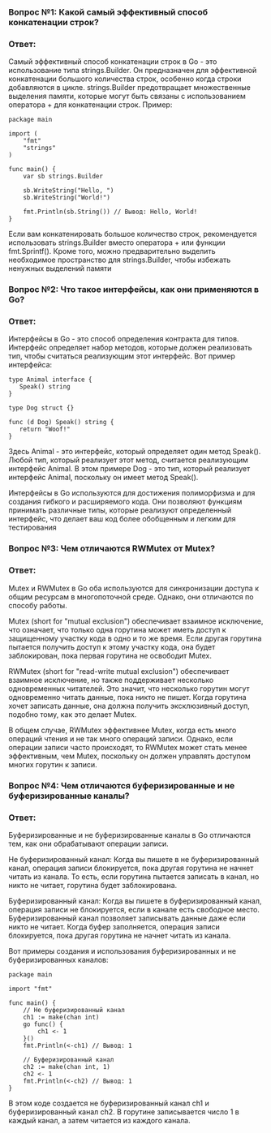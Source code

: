 ### Вопрос №1: Какой самый эффективный способ конкатенации строк?
### Ответ:
Самый эффективный способ конкатенации строк в Go - это использование типа strings.Builder. Он предназначен для эффективной конкатенации большого количества строк, особенно когда строки добавляются в цикле. strings.Builder предотвращает множественные выделения памяти, которые могут быть связаны с использованием оператора + для конкатенации строк.
Пример:
```
package main

import (
	"fmt"
	"strings"
)

func main() {
	var sb strings.Builder

	sb.WriteString("Hello, ")
	sb.WriteString("World!")

	fmt.Println(sb.String()) // Вывод: Hello, World!
}
```
Если вам конкатенировать большое количество строк, рекомендуется использовать strings.Builder вместо оператора + или функции fmt.Sprintf(). Кроме того, можно предварительно выделить необходимое пространство для strings.Builder, чтобы избежать ненужных выделений памяти

### Вопрос №2: Что такое интерфейсы, как они применяются в Go?
### Ответ:
Интерфейсы в Go - это способ определения контракта для типов. Интерфейс определяет набор методов, которые должен реализовать тип, чтобы считаться реализующим этот интерфейс.
Вот пример интерфейса:
```
type Animal interface {
   Speak() string
}

type Dog struct {}

func (d Dog) Speak() string {
   return "Woof!"
}

```

Здесь Animal - это интерфейс, который определяет один метод Speak(). Любой тип, который реализует этот метод, считается реализующим интерфейс Animal.
В этом примере Dog - это тип, который реализует интерфейс Animal, поскольку он имеет метод Speak().

Интерфейсы в Go используются для достижения полиморфизма и для создания гибкого и расширяемого кода. Они позволяют функциям принимать различные типы, которые реализуют определенный интерфейс, что делает ваш код более обобщенным и легким для тестирования

### Вопрос №3: Чем отличаются RWMutex от Mutex?
### Ответ:
Mutex и RWMutex в Go оба используются для синхронизации доступа к общим ресурсам в многопоточной среде. Однако, они отличаются по способу работы.

Mutex (short for "mutual exclusion") обеспечивает взаимное исключение, что означает, что только одна горутина может иметь доступ к защищенному участку кода в одно и то же время. Если другая горутина пытается получить доступ к этому участку кода, она будет заблокирован, пока первая горутина не освободит Mutex.

RWMutex (short for "read-write mutual exclusion") обеспечивает взаимное исключение, но также поддерживает несколько одновременных читателей. Это значит, что несколько горутин могут одновременно читать данные, пока никто не пишет. Когда горутина хочет записать данные, она должна получить эксклюзивный доступ, подобно тому, как это делает Mutex.

В общем случае, RWMutex эффективнее Mutex, когда есть много операций чтения и не так много операций записи. Однако, если операции записи часто происходят, то RWMutex может стать менее эффективным, чем Mutex, поскольку он должен управлять доступом многих горутин к записи.

### Вопрос №4: Чем отличаются буферизированные и не буферизированные каналы?
### Ответ:
Буферизированные и не буферизированные каналы в Go отличаются тем, как они обрабатывают операции записи.

Не буферизированный канал: Когда вы пишете в не буферизированный канал, операция записи блокируется, пока другая горутина не начнет читать из канала. То есть, если горутина пытается записать в канал, но никто не читает, горутина будет заблокирована.

Буферизированный канал: Когда вы пишете в буферизированный канал, операция записи не блокируется, если в канале есть свободное место. Буферизированный канал позволяет записывать данные даже если никто не читает. Когда буфер заполняется, операция записи блокируется, пока другая горутина не начнет читать из канала.

Вот примеры создания и использования буферизированных и не буферизированных каналов:
```
package main

import "fmt"

func main() {
	// Не буферизированный канал
	ch1 := make(chan int)
	go func() {
		ch1 <- 1
	}()
	fmt.Println(<-ch1) // Вывод: 1

	// Буферизированный канал
	ch2 := make(chan int, 1)
	ch2 <- 1
	fmt.Println(<-ch2) // Вывод: 1
}
```

В этом коде создается не буферизированный канал ch1 и буферизированный канал ch2. В горутине записывается число 1 в каждый канал, а затем читается из каждого канала.